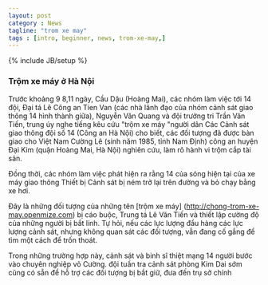 ```yaml
---
layout: post
category : News
tagline: "trom xe may"
tags : [intro, beginner, news, trom-xe-may,]
---
```

{% include JB/setup %}
### Trộm xe máy ở Hà Nội
Trước khoảng 9 8,11 ngày, Cầu Dậu (Hoàng Mai), các nhóm làm việc tới 14 đội, Đại tá Lê Công an Tien Van (các nhà lãnh đạo của nhóm cảnh sát giao thông 14 hình thành giữa), Nguyễn Văn Quang và đội trưởng tri Trần Văn Tiến, trung úy nghe tiếng kêu cứu "trộm xe máy "người dân
Các Cảnh sát giao thông đội số 14 (Công an Hà Nội) cho biết, các đối tượng đã được bàn giao cho Việt Nam Cường Lê (sinh năm 1985, tỉnh Nam Định) công an huyện Đại Kim (quận Hoàng Mai, Hà Nội) nghiên cứu, làm rõ hành vi trộm cắp tài sản.

Đồng thời, các nhóm làm việc phát hiện ra rằng 14 của sóng hiện tại của xe máy giao thông Thiết bị Cảnh sát bị ném trở lại trên đường và bỏ chạy bằng xe hơi.

Đây là những đối tượng của những tên [trộm xe máy] (http://chong-trom-xe-may.openmize.com) bị cáo buộc, Trung tá Lê Văn Tiến và thiết lập cường độ của những người bị bắt lính. Tự hỏi, nếu các lực lượng đầu hàng các lực lượng cảnh sát, nhưng không quan sát các đối tượng, vẫn đang cố gắng để tìm một cách để trốn thoát.

Trong những trường hợp này, cảnh sát và binh sĩ thiệt mạng 14 người bước vào chuyên nghiệp võ Cường. đội tuần tra cảnh sát phòng Kim Dai sớm cũng có sẵn để hỗ trợ các đối tượng bị bắt giữ, đưa đến trụ sở chính
